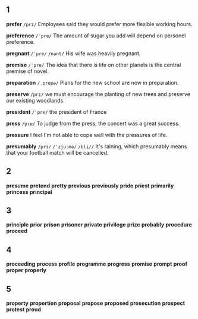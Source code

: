 ## 1
**prefer** 
`/prɪ/`
Employees said they would prefer more flexible working hours.

**preference** 
`/ˈpre/`
The amount of sugar you add will depend on personel preference.

**pregnant** 
`/ˈpre/` `/nənt/`
His wife was heavily pregnant.

**premise** 
`/ˈpre/`
The idea that there is life on other planets is the central premise of novel.

**preparation** 
`/ˌprepə/`
Plans for the new school are now in preparation.

**preserve** 
`/prɪ/`
we must encourage the planting of new trees and preserve our existing woodlands.

**president** 
`/ˈpre/`
the president of France

**press** 
`/pre/`
To judge from the press, the concert was a great success.

**pressure** 
I feel I'm not able to cope well with the pressures of life.

**presumably** 
`/prɪ/` `/ˈzjuːmə/` `/bli//`
It's raining, which presumably means that your football match will be cancelled.

## 2
**presume** 
**pretend** 
**pretty** 
**previous** 
**previously** 
**pride** 
**priest** 
**primarily** 
**princess** 
**principal** 

## 3
**principle** 
**prior** 
**prison** 
**prisoner** 
**private** 
**privilege** 
**prize** 
**probably** 
**procedure** 
**proceed** 

## 4
**proceeding** 
**process** 
**profile** 
**programme** 
**progress** 
**promise** 
**prompt** 
**proof** 
**proper** 
**properly** 

## 5
**property** 
**proportion** 
**proposal** 
**propose** 
**proposed** 
**prosecution** 
**prospect** 
**protest** 
**proud** 